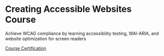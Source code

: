 # Creating Accessible Websites Course

Achieve WCAG compliance by learning accessibility testing, WAI-ARIA, and website optimization for screen readers

[Course Certification](https://www.udemy.com/certificate/UC-307ad9e1-26f1-446d-b621-3aa2d34ae450/)

